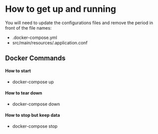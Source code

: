 
# How to get up and running
You will need to update the configurations files and remove the period in front of the file names:
- .docker-compose.yml
- src/main/resources/.application.conf

## Docker Commands
#### How to start
- docker-compose up
#### How to tear down
- docker-compose down
#### How to stop but keep data
- docker-compose stop